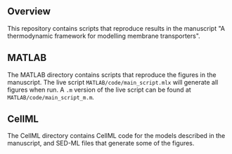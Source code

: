## Overview
This repository contains scripts that reproduce results in the manuscript "A thermodynamic framework for modelling membrane transporters".

## MATLAB
The MATLAB directory contains scripts that reproduce the figures in the manuscript. The live script `MATLAB/code/main_script.mlx` will generate all figures when run. A `.m` version of the live script can be found at `MATLAB/code/main_script_m.m`.

## CellML
The CellML directory contains CellML code for the models described in the manuscript, and SED-ML files that generate some of the figures.
